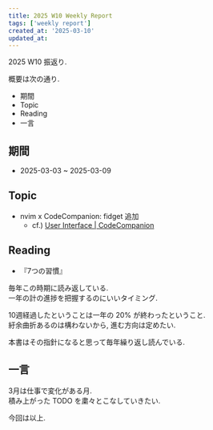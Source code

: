 ```yaml
---
title: 2025 W10 Weekly Report
tags: ['weekly report']
created_at: '2025-03-10'
updated_at:
---
```


2025 W10 振返り.

概要は次の通り.

- 期間
- Topic
- Reading
- 一言

## 期間

- 2025-03-03 ~ 2025-03-09

## Topic

- nvim x CodeCompanion: fidget 追加
  - cf.) [User Interface | CodeCompanion](https://codecompanion.olimorris.dev/usage/ui.html)

## Reading

- 『7つの習慣』

毎年この時期に読み返している.  
一年の計の進捗を把握するのにいいタイミング.  

10週経過したということは一年の 20% が終わったということ.  
紆余曲折あるのは構わないから, 進む方向は定めたい.

本書はその指針になると思って毎年繰り返し読んでいる.

## 一言

3月は仕事で変化がある月.  
積み上がった TODO を粛々とこなしていきたい.

今回は以上.
